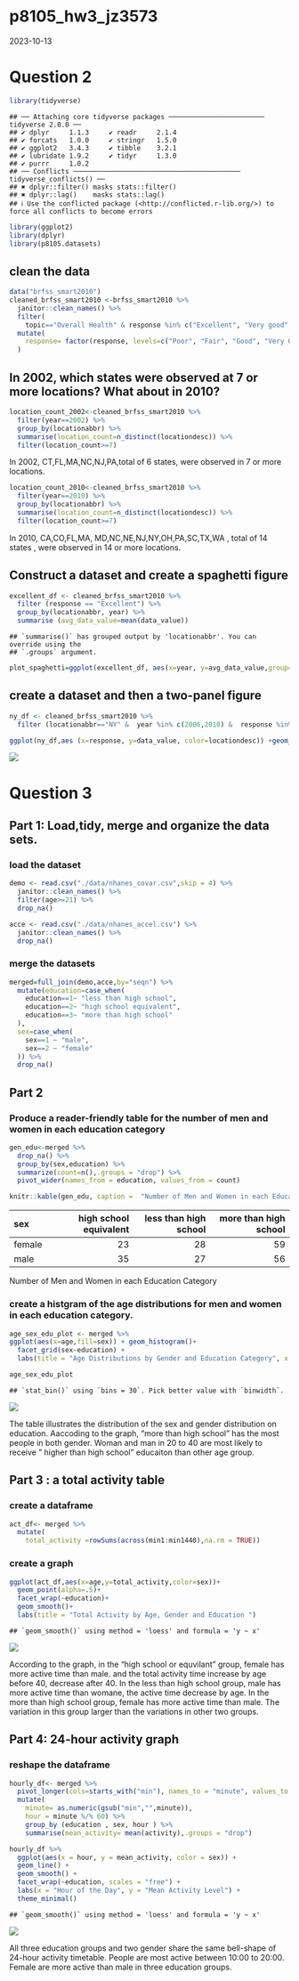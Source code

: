 p8105_hw3_jz3573
================
2023-10-13

# Question 2

``` r
library(tidyverse)
```

    ## ── Attaching core tidyverse packages ──────────────────────── tidyverse 2.0.0 ──
    ## ✔ dplyr     1.1.3     ✔ readr     2.1.4
    ## ✔ forcats   1.0.0     ✔ stringr   1.5.0
    ## ✔ ggplot2   3.4.3     ✔ tibble    3.2.1
    ## ✔ lubridate 1.9.2     ✔ tidyr     1.3.0
    ## ✔ purrr     1.0.2     
    ## ── Conflicts ────────────────────────────────────────── tidyverse_conflicts() ──
    ## ✖ dplyr::filter() masks stats::filter()
    ## ✖ dplyr::lag()    masks stats::lag()
    ## ℹ Use the conflicted package (<http://conflicted.r-lib.org/>) to force all conflicts to become errors

``` r
library(ggplot2)
library(dplyr)
library(p8105.datasets)
```

## clean the data

``` r
data("brfss_smart2010")
cleaned_brfss_smart2010 <-brfss_smart2010 %>% 
  janitor::clean_names() %>% 
  filter(
    topic=="Overall Health" & response %in% c("Excellent", "Very good", "Good", "Fair", "Poor")) %>% 
  mutate(
    response= factor(response, levels=c("Poor", "Fair", "Good", "Very Good", "Excellent"), ordered = TRUE)
  )
```

## In 2002, which states were observed at 7 or more locations? What about in 2010?

``` r
location_count_2002<-cleaned_brfss_smart2010 %>% 
  filter(year==2002) %>% 
  group_by(locationabbr) %>% 
  summarise(location_count=n_distinct(locationdesc)) %>% 
  filter(location_count>=7)
```

In 2002, CT,FL,MA,NC,NJ,PA,total of 6 states, were observed in 7 or more
locations.

``` r
location_count_2010<-cleaned_brfss_smart2010 %>% 
  filter(year==2010) %>% 
  group_by(locationabbr) %>% 
  summarise(location_count=n_distinct(locationdesc)) %>% 
  filter(location_count>=7)
```

In 2010, CA,CO,FL,MA, MD,NC,NE,NJ,NY,OH,PA,SC,TX,WA , total of 14 states
, were observed in 14 or more locations.

## Construct a dataset and create a spaghetti figure

``` r
excellent_df <- cleaned_brfss_smart2010 %>% 
  filter (response == "Excellent") %>% 
  group_by(locationabbr, year) %>%
  summarise (avg_data_value=mean(data_value)) 
```

    ## `summarise()` has grouped output by 'locationabbr'. You can override using the
    ## `.groups` argument.

``` r
plot_spaghetti=ggplot(excellent_df, aes(x=year, y=avg_data_value,group=locationabbr,color=locationabbr))+geom_line()
```

## create a dataset and then a two-panel figure

``` r
ny_df <- cleaned_brfss_smart2010 %>% 
  filter (locationabbr=="NY" &  year %in% c(2006,2010) &  response %in% c("Poor", "Fair", "Good", "Very Good", "Excellent"))
```

``` r
ggplot(ny_df,aes (x=response, y=data_value, color=locationdesc)) +geom_point()+theme_minimal()+ facet_grid(year ~ .)
```

![](p8105_hw3_jz3573_files/figure-gfm/create%20a%20two-panel%20figure-1.png)<!-- -->

# Question 3

## Part 1: Load,tidy, merge and organize the data sets.

### load the dataset

``` r
demo <- read.csv("./data/nhanes_covar.csv",skip = 4) %>% 
  janitor::clean_names() %>% 
  filter(age>=21) %>% 
  drop_na()
```

``` r
acce <- read.csv("./data/nhanes_accel.csv") %>% 
  janitor::clean_names() %>% 
  drop_na()
```

### merge the datasets

``` r
merged=full_join(demo,acce,by="seqn") %>% 
  mutate(education=case_when(
    education==1~ "less than high school",
    education==2~ "high school equivalent",
    education==3~ "more than high school"
  ),
  sex=case_when(
    sex==1 ~ "male",
    sex==2 ~ "female"
  )) %>% 
  drop_na()
```

## Part 2

### Produce a reader-friendly table for the number of men and women in each education category

``` r
gen_edu<-merged %>% 
  drop_na() %>% 
  group_by(sex,education) %>% 
  summarize(count=n(),.groups = "drop") %>% 
  pivot_wider(names_from = education, values_from = count) 
```

``` r
knitr::kable(gen_edu, caption =  "Number of Men and Women in each Education Category", format = "markdown")
```

| sex    | high school equivalent | less than high school | more than high school |
|:-------|-----------------------:|----------------------:|----------------------:|
| female |                     23 |                    28 |                    59 |
| male   |                     35 |                    27 |                    56 |

Number of Men and Women in each Education Category

### create a histgram of the age distributions for men and women in each education category.

``` r
age_sex_edu_plot <- merged %>% 
ggplot(aes(x=age,fill=sex)) + geom_histogram()+
  facet_grid(sex~education) +
  labs(title = "Age Distributions by Gender and Education Category", x = "Age", y = "Count")

age_sex_edu_plot
```

    ## `stat_bin()` using `bins = 30`. Pick better value with `binwidth`.

![](p8105_hw3_jz3573_files/figure-gfm/create%20a%20histgram-1.png)<!-- -->

The table illustrates the distribution of the sex and gender
distribution on education. Aaccoding to the graph, “more than high
school” has the most people in both gender. Woman and man in 20 to 40
are most likely to receive ” higher than high school” educaiton than
other age group.

## Part 3 : a total activity table

### create a dataframe

``` r
act_df<- merged %>% 
  mutate(
    total_activity =rowSums(across(min1:min1440),na.rm = TRUE))
```

### create a graph

``` r
ggplot(act_df,aes(x=age,y=total_activity,color=sex))+
  geom_point(alpha=.5)+
  facet_wrap(~education)+
  geom_smooth()+
  labs(title = "Total Activity by Age, Gender and Education ")
```

    ## `geom_smooth()` using method = 'loess' and formula = 'y ~ x'

![](p8105_hw3_jz3573_files/figure-gfm/create%20a%20graph%20for%20total%20activities-1.png)<!-- -->

According to the graph, in the “high school or equvilant” group, female
has more active time than male. and the total activity time increase by
age before 40, decrease after 40. In the less than high school group,
male has more active time than womane, the active time decrease by age.
In the more than high school group, female has more active time than
male. The variation in this group larger than the variations in other
two groups.

## Part 4: 24-hour activity graph

### reshape the dataframe

``` r
hourly_df<- merged %>% 
  pivot_longer(cols=starts_with("min"), names_to = "minute", values_to = "activity") %>% 
  mutate(
    minute= as.numeric(gsub("min","",minute)),
    hour = minute %/% 60) %>% 
    group_by (education , sex, hour ) %>% 
    summarise(mean_activity= mean(activity),.groups = "drop")
```

``` r
hourly_df %>%
  ggplot(aes(x = hour, y = mean_activity, color = sex)) +
  geom_line() +
  geom_smooth() +  
  facet_wrap(~education, scales = "free") +
  labs(x = "Hour of the Day", y = "Mean Activity Level") +
  theme_minimal()
```

    ## `geom_smooth()` using method = 'loess' and formula = 'y ~ x'

![](p8105_hw3_jz3573_files/figure-gfm/create%20the%20three-panel%20plot-1.png)<!-- -->

All three education groups and two gender share the same bell-shape of
24-hour activity timetable. People are most active between 10:00 to
20:00. Female are more active than male in three education groups.
